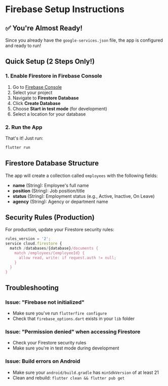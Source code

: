 # Firebase Setup Instructions

## ✅ You're Almost Ready!

Since you already have the `google-services.json` file, the app is configured and ready to run!

## Quick Setup (2 Steps Only!)

### 1. Enable Firestore in Firebase Console
1. Go to [Firebase Console](https://console.firebase.google.com/)
2. Select your project
3. Navigate to **Firestore Database**
4. Click **Create Database**
5. Choose **Start in test mode** (for development)
6. Select a location for your database

### 2. Run the App
That's it! Just run:
```bash
flutter run
```

## Firestore Database Structure

The app will create a collection called `employees` with the following fields:
- **name** (String): Employee's full name
- **position** (String): Job position/title
- **status** (String): Employment status (e.g., Active, Inactive, On Leave)
- **agency** (String): Agency or department name

## Security Rules (Production)

For production, update your Firestore security rules:

```javascript
rules_version = '2';
service cloud.firestore {
  match /databases/{database}/documents {
    match /employees/{employeeId} {
      allow read, write: if request.auth != null;
    }
  }
}
```

## Troubleshooting

### Issue: "Firebase not initialized"
- Make sure you've run `flutterfire configure`
- Check that `firebase_options.dart` exists in your `lib` folder

### Issue: "Permission denied" when accessing Firestore
- Check your Firestore security rules
- Make sure you're in test mode during development

### Issue: Build errors on Android
- Make sure your `android/build.gradle` has `minSdkVersion` of at least 21
- Clean and rebuild: `flutter clean && flutter pub get`
